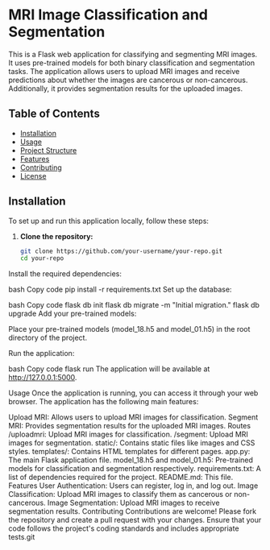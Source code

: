 # MRI Image Classification and Segmentation

This is a Flask web application for classifying and segmenting MRI images. It uses pre-trained models for both binary classification and segmentation tasks. The application allows users to upload MRI images and receive predictions about whether the images are cancerous or non-cancerous. Additionally, it provides segmentation results for the uploaded images.

## Table of Contents

- [Installation](#installation)
- [Usage](#usage)
- [Project Structure](#project-structure)
- [Features](#features)
- [Contributing](#contributing)
- [License](#license)

## Installation

To set up and run this application locally, follow these steps:

1. **Clone the repository:**

   ```bash
   git clone https://github.com/your-username/your-repo.git
   cd your-repo

Install the required dependencies:

bash
Copy code
pip install -r requirements.txt
Set up the database:

bash
Copy code
flask db init
flask db migrate -m "Initial migration."
flask db upgrade
Add your pre-trained models:

Place your pre-trained models (model_18.h5 and model_01.h5) in the root directory of the project.

Run the application:

bash
Copy code
flask run
The application will be available at http://127.0.0.1:5000.

Usage
Once the application is running, you can access it through your web browser. The application has the following main features:

Upload MRI: Allows users to upload MRI images for classification.
Segment MRI: Provides segmentation results for the uploaded MRI images.
Routes
/uploadmri: Upload MRI images for classification.
/segment: Upload MRI images for segmentation.
static/: Contains static files like images and CSS styles.
templates/: Contains HTML templates for different pages.
app.py: The main Flask application file.
model_18.h5 and model_01.h5: Pre-trained models for classification and segmentation respectively.
requirements.txt: A list of dependencies required for the project.
README.md: This file.
Features
User Authentication: Users can register, log in, and log out.
Image Classification: Upload MRI images to classify them as cancerous or non-cancerous.
Image Segmentation: Upload MRI images to receive segmentation results.
Contributing
Contributions are welcome! Please fork the repository and create a pull request with your changes. Ensure that your code follows the project's coding standards and includes appropriate tests.git 